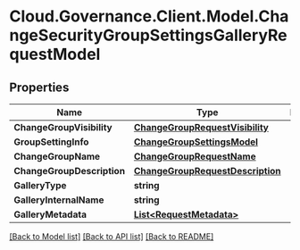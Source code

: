 # Cloud.Governance.Client.Model.ChangeSecurityGroupSettingsGalleryRequestModel
## Properties

Name | Type | Description | Notes
------------ | ------------- | ------------- | -------------
**ChangeGroupVisibility** | [**ChangeGroupRequestVisibility**](ChangeGroupRequestVisibility.md) |  | [optional] 
**GroupSettingInfo** | [**ChangeGroupSettingsModel**](ChangeGroupSettingsModel.md) |  | [optional] 
**ChangeGroupName** | [**ChangeGroupRequestName**](ChangeGroupRequestName.md) |  | [optional] 
**ChangeGroupDescription** | [**ChangeGroupRequestDescription**](ChangeGroupRequestDescription.md) |  | [optional] 
**GalleryType** | **string** |  | [optional] 
**GalleryInternalName** | **string** |  | [optional] 
**GalleryMetadata** | [**List&lt;RequestMetadata&gt;**](RequestMetadata.md) |  | [optional] 

[[Back to Model list]](../README.md#documentation-for-models) [[Back to API list]](../README.md#documentation-for-api-endpoints) [[Back to README]](../README.md)

